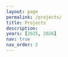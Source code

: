 ```yaml
---
layout: page
permalink: /projects/
title: Projects
description:
years: [2025, 2026]
nav: true
nav_order: 2
---
```


<html lang="zh-CN">
<head>
    <meta charset="UTF-8">
    <meta name="viewport" content="width=device-width, initial-scale=1.0">
    <style>
        .ai-model-showcase * {
            margin: 0;
            padding: 0;
            box-sizing: border-box;
        }

        .ai-model-showcase-body {
            font-family: -apple-system, BlinkMacSystemFont, 'Segoe UI', Roboto, 'Helvetica Neue', Arial, sans-serif;
            background: #ffffff;
            min-height: 100vh;
            padding: 20px;
        }

        .ai-model-showcase-container {
            max-width: 1200px;
            margin: 0 auto;
        }

        .ai-model-showcase-page-title {
            text-align: center;
            color: #2d3748;
            font-size: 2rem;
            font-weight: 700;
            margin-bottom: 2rem;
        }

        .ai-model-showcase-cards-grid {
            display: flex;
            flex-direction: column;
            gap: 1.5rem;
            max-width: 800px;
            margin: 0 auto;
        }

        .ai-model-showcase-card {
            background: white;
            border-radius: 12px;
            box-shadow: 0 4px 12px rgba(0, 0, 0, 0.1);
            padding: 16px;
            display: flex;
            align-items: flex-start;
            gap: 16px;
            transition: all 0.3s ease;
            position: relative;
            overflow: hidden;
            border: 1px solid #e2e8f0;
        }

        .ai-model-showcase-card::before {
            content: '';
            position: absolute;
            top: 0;
            left: 0;
            right: 0;
            height: 4px;
            background: linear-gradient(90deg, #667eea, #764ba2);
        }

        .ai-model-showcase-card:hover {
            transform: translateY(-2px);
            box-shadow: 0 8px 20px rgba(0, 0, 0, 0.15);
        }

        .ai-model-showcase-avatar {
            width: 60px;
            height: 60px;
            border-radius: 8px;
            object-fit: cover;
            border: 2px solid #f0f0f0;
            flex-shrink: 0;
        }

        .ai-model-showcase-card-content {
            flex: 1;
            min-width: 0;
        }

        .ai-model-showcase-model-name {
            font-size: 1.25rem;
            font-weight: 700;
            color: #2d3748;
            margin-bottom: 8px;
            line-height: 1.3;
        }

        .ai-model-showcase-model-description {
            color: #4a5568;
            line-height: 1.5;
            margin-bottom: 12px;
            font-size: 0.9rem;
        }

        .ai-model-showcase-links-container {
            display: flex;
            flex-wrap: wrap;
            gap: 8px;
        }

        .ai-model-showcase-badge {
            display: inline-flex;
            align-items: center;
            gap: 6px;
            padding: 6px 12px;
            background-color: #e2e8f0;
            color: #4a5568;
            text-decoration: none;
            border-radius: 20px;
            font-size: 0.85rem;
            font-weight: 500;
            transition: all 0.2s ease;
            border: 1px solid transparent;
        }

        .ai-model-showcase-badge:hover {
            background-color: #cbd5e0;
            color: #2d3748;
            transform: translateY(-1px);
            box-shadow: 0 2px 8px rgba(0,0,0,0.1);
        }

        .ai-model-showcase-badge.ai-model-showcase-demo {
            background-color: #e6fffa;
            color: #234e52;
            border-color: #81e6d9;
        }

        .ai-model-showcase-badge.ai-model-showcase-demo:hover {
            background-color: #b2f5ea;
        }

        .ai-model-showcase-badge.ai-model-showcase-github {
            background-color: #f7fafc;
            color: #2d3748;
            border-color: #e2e8f0;
        }

        .ai-model-showcase-badge.ai-model-showcase-github:hover {
            background-color: #edf2f7;
        }

        .ai-model-showcase-badge.ai-model-showcase-huggingface {
            background-color: #fef5e7;
            color: #744210;
            border-color: #f6e05e;
        }

        .ai-model-showcase-badge.ai-model-showcase-huggingface:hover {
            background-color: #faf089;
        }

        .ai-model-showcase-icon {
            width: 16px;
            height: 16px;
        }

        .ai-model-showcase-open-source-badge {
            position: absolute;
            top: 12px;
            left: 12px;
            background: linear-gradient(135deg, #48bb78, #38a169);
            color: white;
            padding: 4px 8px;
            border-radius: 6px;
            font-size: 0.75rem;
            font-weight: 600;
            box-shadow: 0 2px 4px rgba(72, 187, 120, 0.3);
            z-index: 10;
        }

        .ai-model-showcase-filter-tabs {
            display: flex;
            flex-direction: column;
            align-items: center;
            gap: 12px;
            margin-bottom: 2rem;
        }

        .ai-model-showcase-filter-row {
            display: flex;
            justify-content: center;
            gap: 12px;
            flex-wrap: wrap;
        }

        .ai-model-showcase-filter-tab {
            padding: 8px 20px;
            background: #f7fafc;
            color: #4a5568;
            border: 2px solid #e2e8f0;
            border-radius: 25px;
            cursor: pointer;
            font-weight: 500;
            font-size: 0.9rem;
            transition: all 0.3s ease;
            user-select: none;
        }

        .ai-model-showcase-filter-tab:hover {
            background: #edf2f7;
            border-color: #cbd5e0;
            transform: translateY(-1px);
        }

        .ai-model-showcase-filter-tab.active {
            background: linear-gradient(135deg, #667eea, #764ba2);
            color: white;
            border-color: #667eea;
            box-shadow: 0 4px 12px rgba(102, 126, 234, 0.3);
        }

        .ai-model-showcase-card {
            transition: all 0.3s ease;
        }

        .ai-model-showcase-card.hidden {
            display: none;
        }

        @media (max-width: 768px) {
            .ai-model-showcase-card {
                flex-direction: column;
                text-align: center;
            }

            .ai-model-showcase-avatar {
                align-self: center;
            }
        }
    </style>
</head>
<body class="ai-model-showcase-body">
    <div class="ai-model-showcase-container">

        <!-- 分类筛选标签 -->
        <div class="ai-model-showcase-filter-tabs">
            <!-- 第一排 -->
            <div class="ai-model-showcase-filter-row">
                <div class="ai-model-showcase-filter-tab active" data-category="all">全部</div>
                <div class="ai-model-showcase-filter-tab" data-category="llm">LLM</div>
                <div class="ai-model-showcase-filter-tab" data-category="audio">Audio</div>
            </div>
            <!-- 第二排 -->
            <div class="ai-model-showcase-filter-row">
                <div class="ai-model-showcase-filter-tab" data-category="image">Image</div>
                <div class="ai-model-showcase-filter-tab" data-category="video">Video</div>
                <div class="ai-model-showcase-filter-tab" data-category="multimodal">Multimodal</div>
                <div class="ai-model-showcase-filter-tab" data-category="benchmark">Benchmark</div>
            </div>
        </div>

        <div class="ai-model-showcase-cards-grid">
            <!-- 模型卡片 1 -->
            <div class="ai-model-showcase-card" data-category="image">
                <div class="ai-model-showcase-open-source-badge">开源</div>
                <img src="https://cdn-1.webcatalog.io/catalog/discord-bot-list/discord-bot-list-icon-filled-256.png?v=1714774149420" alt="GPT-4 Avatar" class="ai-model-showcase-avatar">
                <div class="ai-model-showcase-card-content">
                    <h2 class="ai-model-showcase-model-name">Image Generation: Janus-4o</h2>
                    <p class="ai-model-showcase-model-description">
                        Janus-4o is a multimodal model that can generate high-quality images from text or from text and images, trained on just 91K samples made by GPT-4o.
                    </p>
                    <div class="ai-model-showcase-links-container">
                        <a href="https://huggingface.co/spaces/akhaliq/Janus-4o-7B" class="ai-model-showcase-badge ai-model-showcase-demo">
                            <svg class="ai-model-showcase-icon" viewBox="0 0 24 24" fill="currentColor">
                                <path d="M12 2L2 7v10c0 5.55 3.84 9.95 9 11 5.16-1.05 9-5.45 9-11V7l-10-5z"/>
                            </svg>
                            Try Online
                        </a>
                        <a href="https://github.com/FreedomIntelligence/ShareGPT-4o-Image" class="ai-model-showcase-badge ai-model-showcase-github">
                            <svg class="ai-model-showcase-icon" viewBox="0 0 24 24" fill="currentColor">
                                <path d="M12 0c-6.626 0-12 5.373-12 12 0 5.302 3.438 9.8 8.207 11.387.599.111.793-.261.793-.577v-2.234c-3.338.726-4.033-1.416-4.033-1.416-.546-1.387-1.333-1.756-1.333-1.756-1.089-.745.083-.729.083-.729 1.205.084 1.839 1.237 1.839 1.237 1.07 1.834 2.807 1.304 3.492.997.107-.775.418-1.305.762-1.604-2.665-.305-5.467-1.334-5.467-5.931 0-1.311.469-2.381 1.236-3.221-.124-.303-.535-1.524.117-3.176 0 0 1.008-.322 3.301 1.23.957-.266 1.983-.399 3.003-.404 1.02.005 2.047.138 3.006.404 2.291-1.552 3.297-1.23 3.297-1.23.653 1.653.242 2.874.118 3.176.77.84 1.235 1.911 1.235 3.221 0 4.609-2.807 5.624-5.479 5.921.43.372.823 1.102.823 2.222v3.293c0 .319.192.694.801.576 4.765-1.589 8.199-6.086 8.199-11.386 0-6.627-5.373-12-12-12z"/>
                            </svg>
                            GitHub
                        </a>
                        <a href="https://huggingface.co/FreedomIntelligence/Janus-4o-7B" class="ai-model-showcase-badge ai-model-showcase-huggingface">
                            <svg class="ai-model-showcase-icon" viewBox="0 0 24 24" fill="currentColor">
                                <path d="M12 2.5c-5.25 0-9.5 4.25-9.5 9.5s4.25 9.5 9.5 9.5 9.5-4.25 9.5-9.5-4.25-9.5-9.5-9.5zm0 17c-4.14 0-7.5-3.36-7.5-7.5s3.36-7.5 7.5-7.5 7.5 3.36 7.5 7.5-3.36 7.5-7.5 7.5z"/>
                            </svg>
                            Model
                        </a>
                        <a href="https://huggingface.co/datasets/FreedomIntelligence/ShareGPT-4o-Image" class="ai-model-showcase-badge ai-model-showcase-huggingface">
                            <svg class="ai-model-showcase-icon" viewBox="0 0 24 24" fill="currentColor">
                                <path d="M12 2.5c-5.25 0-9.5 4.25-9.5 9.5s4.25 9.5 9.5 9.5 9.5-4.25 9.5-9.5-4.25-9.5-9.5-9.5zm0 17c-4.14 0-7.5-3.36-7.5-7.5s3.36-7.5 7.5-7.5 7.5 3.36 7.5 7.5-3.36 7.5-7.5 7.5z"/>
                            </svg>
                            Dataset
                        </a>
                    </div>
                </div>
            </div>

            <!-- 模型卡片 2 -->
            <div class="ai-model-showcase-card" data-category="llm">
                <div class="ai-model-showcase-open-source-badge">开源</div>
                <img src="https://cdn-1.webcatalog.io/catalog/discord-bot-list/discord-bot-list-icon-filled-256.png?v=1714774149420" alt="Claude Avatar" class="ai-model-showcase-avatar">
                <div class="ai-model-showcase-card-content">
                    <h2 class="ai-model-showcase-model-name">Medical LLM: HuatuoGPT-II</h2>
                    <p class="ai-model-showcase-model-description">
                        HuatuoGPT-II uses a unified input-output format for domain adaptation and achieves top performance in Medical, even surpassing GPT-4 in some tasks.
                    </p>
                    <div class="ai-model-showcase-links-container">
                        <a href="https://www.huatuogpt.cn/" class="ai-model-showcase-badge ai-model-showcase-demo">
                            <svg class="ai-model-showcase-icon" viewBox="0 0 24 24" fill="currentColor">
                                <path d="M12 2L2 7v10c0 5.55 3.84 9.95 9 11 5.16-1.05 9-5.45 9-11V7l-10-5z"/>
                            </svg>
                            Try Online
                        </a>
                        <a href="https://github.com/FreedomIntelligence/HuatuoGPT-II" class="ai-model-showcase-badge ai-model-showcase-github">
                            <svg class="ai-model-showcase-icon" viewBox="0 0 24 24" fill="currentColor">
                                <path d="M12 0c-6.626 0-12 5.373-12 12 0 5.302 3.438 9.8 8.207 11.387.599.111.793-.261.793-.577v-2.234c-3.338.726-4.033-1.416-4.033-1.416-.546-1.387-1.333-1.756-1.333-1.756-1.089-.745.083-.729.083-.729 1.205.084 1.839 1.237 1.839 1.237 1.07 1.834 2.807 1.304 3.492.997.107-.775.418-1.305.762-1.604-2.665-.305-5.467-1.334-5.467-5.931 0-1.311.469-2.381 1.236-3.221-.124-.303-.535-1.524.117-3.176 0 0 1.008-.322 3.301 1.23.957-.266 1.983-.399 3.003-.404 1.02.005 2.047.138 3.006.404 2.291-1.552 3.297-1.23 3.297-1.30.653 1.653.242 2.874.118 3.176.77.84 1.235 1.911 1.235 3.221 0 4.609-2.807 5.624-5.479 5.921.43.372.823 1.102.823 2.222v3.293c0 .319.192.694.801.576 4.765-1.589 8.199-6.086 8.199-11.386 0-6.627-5.373-12-12-12z"/>
                            </svg>
                            GitHub
                        </a>
                        <a href="https://huggingface.co/FreedomIntelligence/HuatuoGPT2-34B" class="ai-model-showcase-badge ai-model-showcase-huggingface">
                            <svg class="ai-model-showcase-icon" viewBox="0 0 24 24" fill="currentColor">
                                <path d="M12 2.5c-5.25 0-9.5 4.25-9.5 9.5s4.25 9.5 9.5 9.5 9.5-4.25 9.5-9.5-4.25-9.5-9.5-9.5zm0 17c-4.14 0-7.5-3.36-7.5-7.5s3.36-7.5 7.5-7.5 7.5 3.36 7.5 7.5-3.36 7.5-7.5 7.5z"/>
                            </svg>
                            Model
                        </a>
                    </div>
                </div>
            </div>

        </div>
    </div>

    <script>
        // 分类筛选功能
        document.addEventListener('DOMContentLoaded', function() {
            const filterTabs = document.querySelectorAll('.ai-model-showcase-filter-tab');
            const cards = document.querySelectorAll('.ai-model-showcase-card');

            filterTabs.forEach(tab => {
                tab.addEventListener('click', function() {
                    const category = this.getAttribute('data-category');

                    // 更新活跃标签
                    filterTabs.forEach(t => t.classList.remove('active'));
                    this.classList.add('active');

                    // 筛选卡片
                    cards.forEach(card => {
                        const cardCategory = card.getAttribute('data-category');

                        if (category === 'all' || cardCategory === category) {
                            card.classList.remove('hidden');
                        } else {
                            card.classList.add('hidden');
                        }
                    });
                });
            });
        });
    </script>
</body>
</html>
